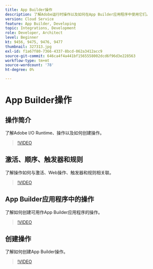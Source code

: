 ```yaml
---
title: App Builder操作
description: 了解Adobe运行时操作以及如何在App Builder应用程序中使用它们。
version: Cloud Service
feature: App Builder, Developing
topic: Integrations, Development
role: Developer, Architect
level: Beginner
kt: 9456, 9475, 9476, 9477
thumbnail: 327313.jpg
exl-id: f1a67f80-7366-4337-8bcd-062a3412acc9
source-git-commit: 646ca4f4a441bf1565558002dcd6f96d3e228563
workflow-type: tm+mt
source-wordcount: '78'
ht-degree: 0%

---
```


# App Builder操作

## 操作简介

了解Adobe I/O Runtime、操作以及如何创建操作。

>[!VIDEO](https://video.tv.adobe.com/v/339192/?quality=12&learn=on)

## 激活、顺序、触发器和规则

了解操作如何与激活、Web操作、触发器和规则相关联。

>[!VIDEO](https://video.tv.adobe.com/v/339193/?quality=12&learn=on)

## App Builder应用程序中的操作

了解如何创建可用作App Builder应用程序的操作。

>[!VIDEO](https://video.tv.adobe.com/v/339194/?quality=12&learn=on)

## 创建操作

了解如何创建App Builder操作。

>[!VIDEO](https://video.tv.adobe.com/v/339195/?quality=12&learn=on)

